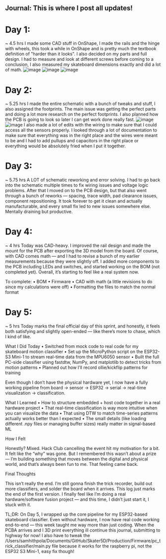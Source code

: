 ## Journal: This is where I post all updates!

# Day 1:
~ 4.5 hrs
I made some CAD stuff in OnShape, I made the rails and the hinge with wheels, this took a while in OnShape and is pretty much the textbook definition of "harder than it looks". I also decided on my parts and full design. I had to measure and look at different screws before coming to a conclusion, I also measured my skateboard dimensions exactly and did a lot of math. ![image](https://github.com/user-attachments/assets/9870e610-06cf-48e0-83f9-0a7853ed46b5) ![image](https://github.com/user-attachments/assets/cdd1107d-787a-4e14-af93-58a5deb9090d) ![image](https://github.com/user-attachments/assets/1db342b4-5084-424b-9297-d9374f8e111f)

# Day 2:
~ 5.25 hrs
I made the entire schematic with a bunch of tweaks and stuff, I also assigned the footprints. The main issue was getting the perfect parts and doing a lot more research on the perfect footprints. I also planned how the PCB is going to look so later I can get work done really fast. ![image](https://github.com/user-attachments/assets/7240da28-e8b1-4c0a-bd36-5b9a4555aee1) ![image](https://github.com/user-attachments/assets/bc527cbe-ecf5-4e82-a7b6-c3124bb8ac4a)
 I also made a lot of edits with the wiring to make sure that I could access all the sensors properly. I looked through a lot of documentation to make sure that everything was in the right place and the wires were meant to be and I had to add pullups and capacitors in the right place or everything would be absolutely fried when I put it together.

# Day 3:
~ 5.75 hrs
A LOT of schematic reworking and error solving. I had to go back into the schematic multiple times to fix wiring issues and voltage logic problems. After that I moved on to the PCB design, but that also went through a bunch of reworks — spacing, trace width, pad clearance issues, component repositioning. It took forever to get it clean and actually manufacturable, and every small fix led to new issues somewhere else. Mentally draining but productive.

# Day 4:
~ 4 hrs
Today was CAD-heavy. I improved the rail design and made the mount for the PCB after exporting the 3D model from the board. Of course, with CAD comes math — and I had to revise a bunch of my earlier measurements because they were slightly off. I added more components to the PCB including LEDs and switches, and started working on the BOM (not completed yet). Overall, it’s starting to feel like a real system now.

To complete:
	•	BOM
	•	Firmware
	•	CAD with math (a little revisions to do since my calculations were off)
    •   Formatting the files to match the normal format

# Day 5:
~ 5 hrs
Today marks the final official day of this sprint, and honestly, it feels both satisfying and slightly open-ended — like there’s more to chase, which I kind of like.

What I Did Today
	•	Switched from mock code to real code for my skateboard motion classifier
	•	Set up the MicroPython script on the ESP32-S3 Mini-1 to stream real-time data from the MPU6050 sensor
	•	Built the full PC-side classifier using fastdtw, NumPy, and matplotlib to detect tricks from motion patterns
	•	Planned out how I’ll record ollie/kickflip patterns for training

Even though I don’t have the physical hardware yet, I now have a fully working pipeline from board → sensor → ESP32 → serial → real-time visualization → classification.

What I Learned
	•	How to structure embedded + host code together in a real hardware project
	•	That real-time classification is way more intuitive when you can visualize the data
	•	That using DTW to match time-series patterns actually works better than I expected
	•	The small details (like loading different .npy files or managing buffer sizes) really matter in signal-based ML

How I Felt

Honestly? Mixed. Hack Club cancelling the event hit my motivation for a bit. It felt like the “why” was gone. But I remembered this wasn’t about a prize — I’m building something that moves between the digital and physical world, and that’s always been fun to me. That feeling came back.

Final Thoughts

This isn’t really the end. I’m still gonna finish the trick recorder, build out more classifiers, and solder the board when it arrives. This log just marks the end of the first version. I finally feel like I’m doing a real hardware/software fusion project — and this time, I didn’t just start it, I stuck with it.

TL;DR:
On Day 5, I wrapped up the core pipeline for my ESP32-based skateboard classifier. Even without hardware, I now have real code working end-to-end — this week taught me way more than just coding. When the PCBA arrives and I 3D print everything ill continue this journal, submitting to highway for now! I also have to tweak the /Users/samhithpola/Documents/GitHub/Skater5D/Production/Firmware/pc_trick_classifier/main.py file because it works for the raspberry pi, not the ESP32 S3 Mini-1, easy fix though!